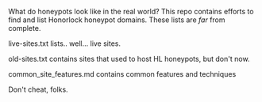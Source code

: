 What do honeypots look like in the real world? This repo contains efforts to find and list Honorlock honeypot domains. These lists are _far_ from complete.

live-sites.txt lists.. well... live sites.

old-sites.txt contains sites that used to host HL honeypots, but don't now.

common_site_features.md contains common features and techniques


Don't cheat, folks.
